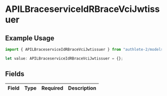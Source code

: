 # APILBraceserviceIdRBraceVciJwtissuer

## Example Usage

```typescript
import { APILBraceserviceIdRBraceVciJwtissuer } from "authlete-2/models";

let value: APILBraceserviceIdRBraceVciJwtissuer = {};
```

## Fields

| Field       | Type        | Required    | Description |
| ----------- | ----------- | ----------- | ----------- |